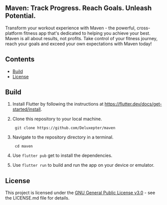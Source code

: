 

## Maven: Track Progress. Reach Goals. Unleash Potential.

Transform your workout experience with Maven - the powerful, cross-platform fitness app that's dedicated to helping you achieve your best. Maven is all about results, not profits. Take control of your fitness journey, reach your goals and exceed your own expectations with Maven today!


## Contents
- [Build](#build)
- [License](#license)


## Build

1. Install Flutter by following the instructions at https://flutter.dev/docs/get-started/install.

2. Clone this repository to your local machine.

        git clone https://github.com/Deluxepter/maven

3. Navigate to the repository directory in a terminal.

        cd maven

4. Use `flutter pub` get to install the dependencies.

5. Use `flutter run` to build and run the app on your device or emulator.


## License

This project is licensed under the [GNU General Public License v3.0](https://github.com/Deluxepter/maven/blob/master/LICENSE) - see the LICENSE.md
file for details.
